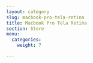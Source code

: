 ```yaml
---
layout: category
slug: macbook-pro-tela-retina
title: Macbook Pro Tela Retina
section: Store
menu:
  categories:
    weight: 7

---
```

